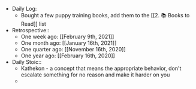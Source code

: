 - Daily Log:
    - Bought a few puppy training books, add them to the [[2. 📚 Books to Read]] list
- Retrospective::
    - One week ago: [[February 9th, 2021]]
    - One month ago: [[January 16th, 2021]]
    - One quarter ago: [[November 16th, 2020]]
    - One year ago: [[February 16th, 2020]]
- Daily Stoic::
    - Kathekon - a concept that means the appropriate behavior, don't escalate something for no reason and make it harder on you
    -
